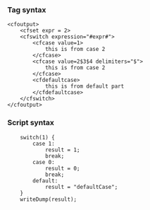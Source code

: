 ### Tag syntax 

```lucee+trycf
<cfoutput>
	<cfset expr = 2>
	<cfswitch expression="#expr#">
		<cfcase value=1>
			this is from case 2
		</cfcase>
		<cfcase value=2$3$4 delimiters="$">
			this is from case 2
		</cfcase>
		<cfdefaultcase>
			this is from default part
		</cfdefaultcase>
	</cfswitch>
</cfoutput>
```

### Script syntax

```luceescript+trycf
	switch(1) {
		case 1:
			result = 1;
			break;
		case 0:
			result = 0;
			break;
		default:
			result = "defaultCase";
	}
	writeDump(result);
```
